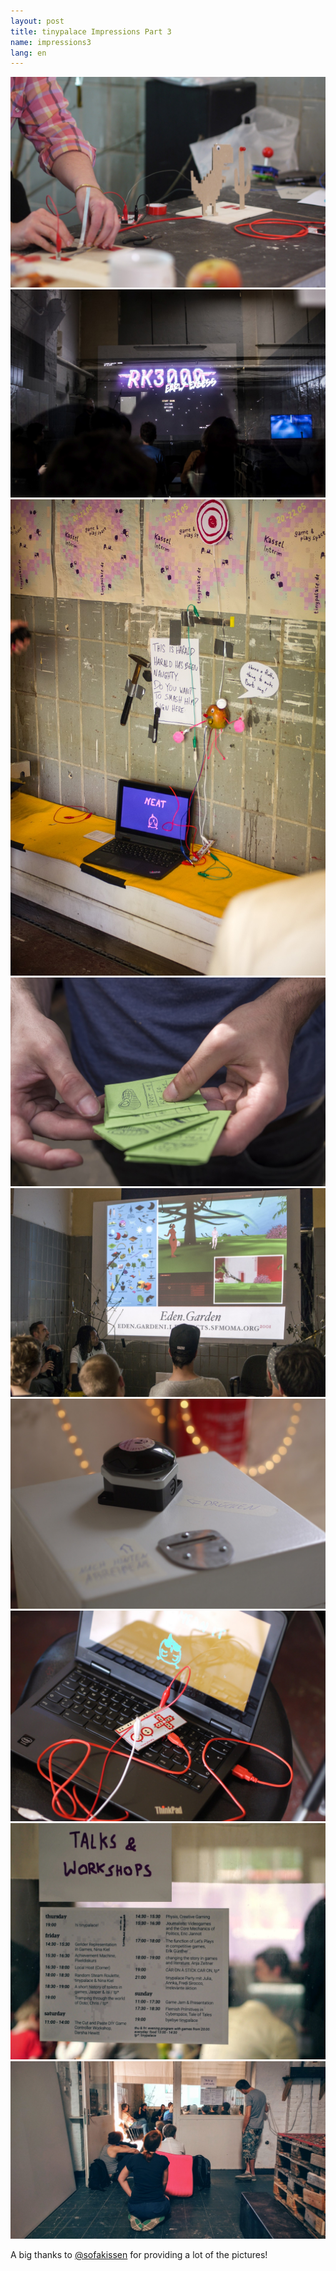 ```yaml
---
layout: post
title: tinypalace Impressions Part 3
name: impressions3
lang: en
---
```


<div class="photogalerie">
<a href="/assets/img/2016/3/P1090049.jpg" target="_blank"><img src="/assets/img/2016/3/P1090049.jpg"></a>
<a href="/assets/img/2016/3/IMGP0478.jpg" target="_blank"><img src="/assets/img/2016/3/IMGP0478.jpg"></a>
<a href="/assets/img/2016/3/IMGP0512.jpg" target="_blank"><img src="/assets/img/2016/3/IMGP0512.jpg"></a>
<a href="/assets/img/2016/3/IMGP0610.jpg" target="_blank"><img src="/assets/img/2016/3/IMGP0610.jpg"></a>
<a href="/assets/img/2016/3/IMGP0661.jpg" target="_blank"><img src="/assets/img/2016/3/IMGP0661.jpg"></a>
<a href="/assets/img/2016/3/P1080925.jpg" target="_blank"><img src="/assets/img/2016/3/P1080925.jpg"></a>
<a href="/assets/img/2016/3/P1080959.jpg" target="_blank"><img src="/assets/img/2016/3/P1080959.jpg"></a>
<a href="/assets/img/2016/3/P1090007.jpg" target="_blank"><img src="/assets/img/2016/3/P1090007.jpg"></a>
<a href="/assets/img/2016/3/IMG_20160521_153500102.jpg" target="_blank"><img src="/assets/img/2016/3/IMG_20160521_153500102.jpg"></a>
</div>

A big thanks to <a href="https://twitter.com/sofakissen" target="_blank">@sofakissen</a> for providing a lot of the pictures!
